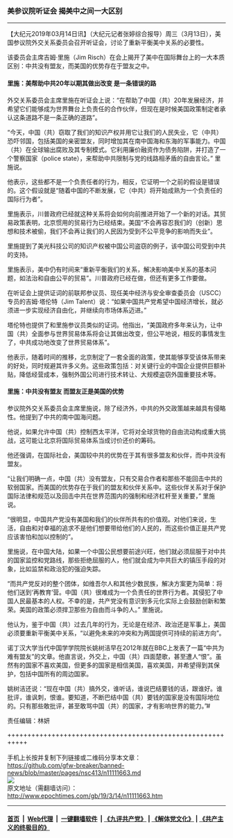 ### 美参议院听证会 揭美中之间一大区别
------------------------

<p>
 【大纪元2019年03月14日讯】（大纪元记者张婷综合报导）周三（3月13日），美国参议院外交关系委员会召开听证会，讨论了重新平衡美中关系的必要性。
</p>
<p>
 该委员会主席吉姆‧里施（Jim Risch）在会上揭开了美中在国际舞台上的一大本质区别：中共没有盟友，而美国的优势存在于盟友之中。
</p>
<h4>
 里施：美帮助中共20年以期其做出改变 是一条错误的路
</h4>
<p>
 外交关系委员会主席里施在听证会上说：“在帮助了中国（共）20年发展经济，并希望它们能够成为世界舞台上负责任的合作伙伴，但现在是时候美国政策制定者承认这条道路不是一条正确的道路”。
</p>
<p>
 “今天，中国（共）窃取了我们的知识产权并用它让我们的人民失业，它（中共）恐吓邻国，包括美国的亲密盟友，同时增加其在南中国海和东海的军事能力。中国（共）在全球输出腐败及其专制模式。它利用廉价融资作为债务陷阱，并打造了一个警察国家（police state），来帮助中共限制与党的线路相矛盾的自由言论。” 里施说。
</p>
<p>
 他表示，这些都不是一个负责任者的行为，相反，它证明一个之前的假设是错误的。这个假设就是“随着中国的不断发展，它（中共）将开始成熟为一个负责任的国际行为者”。
</p>
<p>
 里施表示，川普政府已经就这种关系将会如何向前推进开始了一个新的对话。其贸易政策表明，北京惯用的贸易行为已经结束。美国“不会再容忍我们的（创新）思想和技术被偷，我们不会再让我们的人民因为受到不公平竞争的影响而失业”。
</p>
<p>
 里施提到了美光科技公司的知识产权被中国公司盗窃的例子，该中国公司受到中共的支持。
</p>
<p>
 里施表示，美中仍有时间来“重新平衡我们的关系，解决影响美中关系的基本问题，如法治和自由公平的贸易”。川普政府已经在做，但还有更多工作要做。
</p>
<p>
 在听证会上提供证词的前联邦参议员、现任美中经济与安全审查委员会（USCC）专员的吉姆·塔伦特（Jim Talent）说：“如果中国共产党希望中国经济增长，就必须进一步实现经济自由化，并继续向市场体系迈进。”
</p>
<p>
 塔伦特也提供了和里施参议员类似的证词。他指出，“美国政府多年来认为，让中国（共）全面参与世界贸易体系将会让其做出改变，但公平地说，相反的事情发生了，中共成功地改变了世界贸易体系”。
</p>
<p>
 他表示，随着时间的推移，北京制定了一套全面的政策，使其能够享受该体系带来的好处，同时规避其许多义务。这些政策包括：对关键行业的中国企业提供巨额补贴，降低经营成本，强制外国公司进行技术转让、大规模盗窃外国重要技术等。
</p>
<h4>
 里施：中共没有盟友 而盟友正是美国的优势
</h4>
<p>
 参议院外交关系委员会主席里施说，除了经济外，中共的外交政策越来越具有侵略性。他提到了中共的南中国海问题。
</p>
<p>
 他说，如果允许中国（共）控制西太平洋，它将对全球货物的自由流动构成重大挑战，这可能让北京将国际贸易体系当成讨价还价的筹码。
</p>
<p>
 他还强调，在国际社会，美国较中共的优势在于其有很多盟友和伙伴，而中共没有盟友。
</p>
<p>
 “让我们明确一点，中国（共）没有盟友，只有交易合作者和那些不能回击中共的软弱国家。而美国的优势存在于我们的盟友和伙伴关系中。这些伙伴关系对于保护国际法律和规范以及回击中共在世界范围内的强制和经济杠杆至关重要，” 里施说。
</p>
<p>
 “很明显，中国共产党没有美国和我们的伙伴所共有的价值观。对他们来说，生活，自由和对幸福的追求不是他们想要带给他们的人民的，而这些价值正是共产党应该害怕和加以控制的”。
</p>
<p>
 里施说，在中国大陆，如果一个中国公民想要前途兴旺，他们就必须屈服于对中共的国家监控和党路线，那些拒绝屈服的人，他们就会成为中共巨大的镇压手段的对象，比如监禁和政治犯的强迫失踪。
</p>
<p>
 “而共产党反对的整个团体，如维吾尔人和其他少数民族，解决方案更为简单：将他们送到‘再教育’营。中国（共）很难成为一个负责任的世界行为者。其侵犯了中国人民最基本的人权。不幸的是，共产党没有意识到多元化实际上会鼓励创新和繁荣。美国的政策必须捍卫那些为自由而斗争的人。” 里施说。
</p>
<p>
 他认为，鉴于中国（共）过去几年的行为，无论是在经济、政治还是军事上，美国必须要重新平衡美中关系，“以避免未来的冲突和为两国提供可持续的前进方向”。
</p>
<p>
 诺丁汉大学当代中国学学院院长姚树洁早在2012年就在BBC上发表了一篇“中共为难有盟友”的文章。他直言说，外交上，中国（共）四面楚歌，甚至遭人“恨”。虽然有的国家不喜欢美国，但更多的国家是相信美国，喜欢美国，并希望得到其保护，包括中国所有的周边国家。
</p>
<p>
 姚树洁还说：“现在中国（共）搞外交，谁听话，谁说巴结要钱的话，跟谁好。谁批评，谁讽刺，恨谁。要知道，不断巴结中国（共）要钱的国家是没有国际地位的。只有那些敢批评，甚至敢骂中国（共）的国家，才有影响世界的能力。”#
</p>
<p>
 责任编辑：林妍
</p>

+++++++++++++++++++++++++++++++++++++++++++++++++++++++++++<br/><br/>
手机上长按并复制下列链接或二维码分享本文章：<br/>
https://github.com/gfw-breaker/banned-news/blob/master/pages/nsc413/n11111663.md <br/>
<a href='https://github.com/gfw-breaker/banned-news/blob/master/pages/nsc413/n11111663.md'><img src='https://github.com/gfw-breaker/banned-news/blob/master/pages/nsc413/n11111663.md.png'/></a> <br/>
原文地址（需翻墙访问）：http://www.epochtimes.com/gb/19/3/14/n11111663.htm


------------------------
#### [首页](https://github.com/gfw-breaker/banned-news/blob/master/README.md) &nbsp;|&nbsp; [Web代理](https://github.com/labour-camp/helloworld) &nbsp;|&nbsp; [一键翻墙软件](https://github.com/gfw-breaker/nogfw/blob/master/README.md) &nbsp;| [《九评共产党》](https://github.com/gfw-breaker/9ping.md/blob/master/README.md#九评之一评共产党是什么) | [《解体党文化》](https://github.com/gfw-breaker/jtdwh.md/blob/master/README.md) | [《共产主义的终极目的》](https://github.com/gfw-breaker/gczydzjmd.md/blob/master/README.md)

